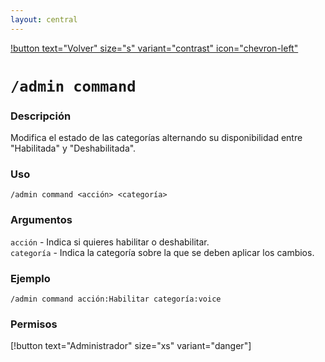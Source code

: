 ```yaml
---
layout: central
---
```

[!button text="Volver" size="s" variant="contrast" icon="chevron-left"](../administration.md)
# `/admin command`

### Descripción
Modifica el estado de las categorías alternando su disponibilidad entre "Habilitada" y "Deshabilitada".

### Uso

```
/admin command <acción> <categoría>
```

### Argumentos
`acción` - Indica si quieres habilitar o deshabilitar.<br>
`categoría` - Indica la categoría sobre la que se deben aplicar los cambios.

### Ejemplo
```
/admin command acción:Habilitar categoría:voice
```

### Permisos
[!button text="Administrador" size="xs" variant="danger"]